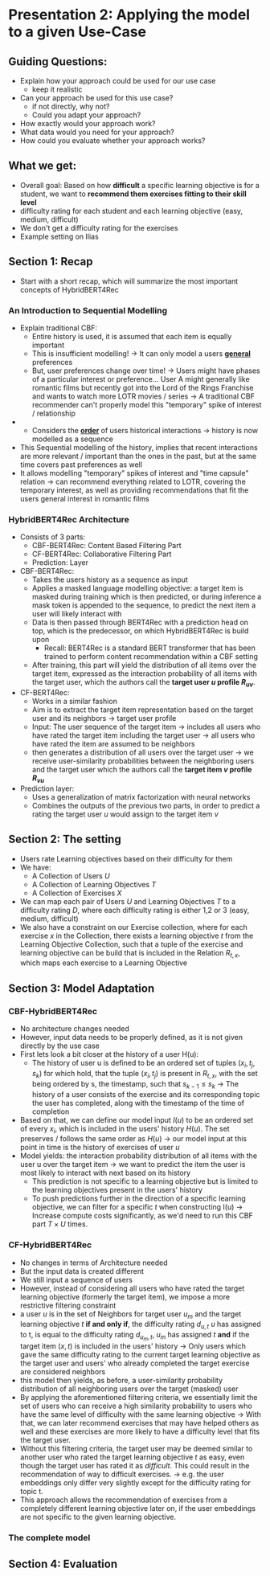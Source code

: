 # Presentation 2: Applying the model to a given Use-Case

## Guiding Questions:
- Explain how your approach could be used for our use case
  - keep it realistic
- Can your approach be used for this use case?
  - if not directly, why not?
  - Could you adapt your approach?
- How exactly would your approach work?
- What data would you need for your approach?
- How could you evaluate whether your approach works?

## What we get:
- Overall goal: Based on how **difficult** a specific learning objective is for a student, we want to **recommend them exercises fitting to their skill level**
- difficulty rating for each student and each learning objective (easy, medium, difficult)
- We don't get a difficulty rating for the exercises
- Example setting on Ilias

 
## Section 1: Recap
- Start with a short recap, which will summarize the most important concepts of HybridBERT4Rec

### An Introduction to Sequential Modelling
- Explain traditional CBF: 
  - Entire history is used, it is assumed that each item is equally important
  - This is insufficient modelling! → It can only model a users **<u>general</u>** preferences
  - But, user preferences change over time! → Users might have phases of a particular interest or preference... User A might generally like romantic films but recently got into the Lord of the Rings Franchise and wants to watch more LOTR movies / series → A traditional CBF recommender can't properly model this "temporary" spike of interest / relationship
- - Considers the **<u>order</u>** of users historical interactions → history is now modelled as a sequence
- This Sequential modelling of the history, implies that recent interactions are more relevant / important than the ones in the past, but at the same time covers past preferences as well
- It allows modelling "temporary" spikes of interest and "time capsule" relation → can recommend everything related to LOTR, covering the temporary interest, as well as providing recommendations that fit the users general interest in romantic films

### HybridBERT4Rec Architecture
- Consists of 3 parts:
  - CBF-BERT4Rec: Content Based Filtering Part
  - CF-BERT4Rec: Collaborative Filtering Part
  - Prediction: Layer
- CBF-BERT4Rec:
  - Takes the users history as a sequence as input
  - Applies a masked language modelling objective: a target item is masked during training which is then predicted, or during inference a mask token is appended to the sequence, to predict the next item a user will likely interact with
  - Data is then passed through BERT4Rec with a prediction head on top, which is the predecessor, on which HybridBERT4Rec is build upon
    - Recall: BERT4Rec is a standard BERT transformer that has been trained to perform content recommendation within a CBF setting
  - After training, this part will yield the distribution of all items over the target item, expressed as the interaction probability of all items with the target user, which the authors call the **target user $u$ profile $R_{uv}$**.
- CF-BERT4Rec:
  - Works in a similar fashion
  - Aim is to extract the target item representation based on the target user and its neighbors → target user profile
  - Input: The user sequence of the target item -> includes all users who have rated the target item including the target user → all users who have rated the item are assumed to be neighbors
  - then generates a distribution of all users over the target user -> we receive user-similarity probabilities between the neighboring users and the target user which the authors call the **target item $v$ profile $R_{vu}$**
- Prediction layer:
  - Uses a generalization of matrix factorization with neural networks
  - Combines the outputs of the previous two parts, in order to predict a rating the target user $u$ would assign to the target item $v$

## Section 2: The setting
- Users rate Learning objectives based on their difficulty for them
- We have:
  - A Collection of Users $U$
  - A Collection of Learning Objectives $T$
  - A Collection of Exercises $X$
- We can map each pair of Users $U$ and Learning Objectives $T$ to a difficulty rating $D$, where each difficulty rating is either 1,2 or 3 (easy, medium, difficult)
- We also have a constraint on our Exercise collection, where for each exercise $x$ in the Collection, there exists a learning objective $t$ from the Learning Objective Collection, such that a tuple of the exercise and learning objective can be build that is included in the Relation $R_{t,x}$, which maps each exercise to a Learning Objective

## Section 3: Model Adaptation

### CBF-HybridBERT4Rec
- No architecture changes needed
- However, input data needs to be properly defined, as it is not given directly by the use case
- First lets look a bit closer at the history of a user H(u):
  - The history of user u is defined to be an ordered set of tuples $(x_i, t_j, s_k)$ for which hold, that the tuple $(x_i, t_j)$ is present in $R_{t,x}$, with the set being ordered by s, the timestamp, such that $s_{k-1} \leq s_k$ → The history of a user consists of the exercise and its corresponding topic the user has completed, along with the timestamp of the time of completion
- Based on that, we can define our model input $I(u)$ to be an ordered set of every $x_i$, which is included in the users' history $H(u)$. The set preserves / follows the same order as $H(u)$ → our model input at this point in time is the history of exercises of user $u$
- Model yields: the interaction probability distribution of all
items with the user u over the target item → we want to predict the item the user is most likely to interact with next based on its history
    - This prediction is not specific to a learning objective but is limited to the learning objectives present in the users' history
    - To push predictions further in the direction of a specific learning objective, we can filter for a specific $t$ when constructing I(u) → Increase compute costs significantly, as we'd need to run this CBF part $T\times U$ times.

### CF-HybridBERT4Rec
- No changes in terms of Architecture needed
- But the input data is created different
- We still input a sequence of users
- However, instead of considering all users who have rated the target learning objective (formerly the target item), we impose a more restrictive filtering constraint
- a user $u$ is in the set of Neighbors for target user $u_m$ and the target learning objective $t$ **if and only if**, the difficulty rating $d_{u,t}$ $u$ has assigned to t, is equal to the difficulty rating $d_{u_m, t}$, $u_m$ has assigned $t$ **and** if the target item $(x,t)$ is included in the users' history → Only users which gave the same difficulty rating to the current target learning objective as the target user and users' who already completed the target exercise are considered neighbors
- this model then yields, as before, a user-similarity probability distribution of all neighboring users over the target (masked) user
- By applying the aforementioned filtering criteria, we essentially limit the set of users who can receive a high similarity probability to users who have the same level of difficulty with the same learning objective → With that, we can later recommend exercises that may have helped others as well and these exercises are more likely to have a difficulty level that fits the target user.
- Without this filtering criteria, the target user may be deemed similar to another user who rated the target learning objective $t$ as easy, even though the target user has rated it as $difficult$. This could result in the recommendation of way to difficult exercises. → e.g. the user embeddings only differ very slightly except for the difficulty rating for topic t.
- This approach allows the recommendation of exercises from a completely different learning objective later on, if the user embeddings are not specific to the given learning objective.

### The complete model


## Section 4: Evaluation

